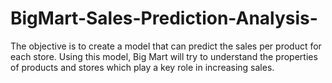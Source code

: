 # BigMart-Sales-Prediction-Analysis-
The objective is to create a model that can predict the sales per product for each store. Using this model, Big Mart will try to understand the properties of products and stores which play a key role in increasing sales.
